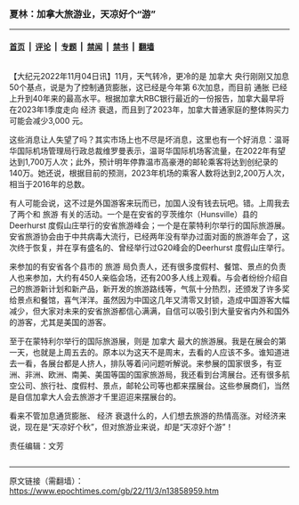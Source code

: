 ### 夏林：加拿大旅游业，天凉好个“游”

---

#### [首页](../../../..?n13858959) &nbsp;|&nbsp; [评论](../../../../../epoch-comment?n13858959) &nbsp;|&nbsp; [专题](../../../../../epoch-special?n13858959) &nbsp;|&nbsp; [禁闻](../../../../../epoch-news?n13858959) &nbsp;|&nbsp; [禁书](../../../../../books?n13858959) &nbsp;|&nbsp; [翻墙](https://github.com/gfw-breaker/nogfw/blob/master/README.md?n13858959)


<div class="column" id="artbody" itemprop="articleBody">
 <!-- article content begin -->
 <p>
  【大纪元2022年11月04日讯】11月，天气转冷，更冷的是
  <ok href="https://www.epochtimes.com/gb/tag/%E5%8A%A0%E6%8B%BF%E5%A4%A7.html">
   加拿大
  </ok>
  央行刚刚又加息50个基点，说是为了控制通货膨胀，这已经是今年第 6次加息，而目前
  <ok href="https://www.epochtimes.com/gb/tag/%E9%80%9A%E8%83%80.html">
   通胀
  </ok>
  已经上升到40年来的最高水平。根据加拿大RBC银行最近的一份报告，加拿大最早将在2023年1季度走向
  <ok href="https://www.epochtimes.com/gb/tag/%E7%BB%8F%E6%B5%8E.html">
   经济
  </ok>
  衰退，而且到了2023年，加拿大普通家庭的整体购买力可能会减少3,000 元。
 </p>
 <p>
  这些消息让人失望了吗？其实市场上也不尽是坏消息，这里也有一个好消息：温哥华国际机场管理局行政总裁维罗曼表示，温哥华国际机场客流量，在2022年有望达到1,700万人次；此外，预计明年停靠温市高豪港的邮轮乘客将达到创纪录的140万。她还说，根据目前的预测，2023年机场的乘客人数将达到2,200万人次，相当于2016年的总数。
 </p>
 <p>
  有人可能会说，这不过是外国游客来玩而已，加国人没有钱去玩吧。错。上周我去了两个和
  <ok href="https://www.epochtimes.com/gb/tag/%E6%97%85%E6%B8%B8.html">
   旅游
  </ok>
  有关的活动。一个是在安省的亨茨维尔（Hunsville）县的 Deerhurst 度假山庄举行的安省旅游峰会；一个是在蒙特利尔举行的国际旅游展。安省旅游协会由于中共病毒大流行，已经两年没有举办过面对面的旅游年会了，这次终于恢复，并在享有盛名的、曾经举行过G20峰会的Deerhurst 度假山庄举行。
 </p>
 <p>
  来参加的有安省各个县市的
  <ok href="https://www.epochtimes.com/gb/tag/%E6%97%85%E6%B8%B8.html">
   旅游
  </ok>
  局负责人，还有很多度假村、餐馆、景点的负责人也来参加，大约有450人亲临会场，还有200多人线上观看。与会者纷纷介绍自己的旅游新计划和新产品，新开发的旅游路线等，气氛十分热烈，还颁发了许多奖给景点和餐馆，喜气洋洋。虽然因为中国这几年又清零又封锁，造成中国游客大幅减少，但大家对未来的安省旅游都信心满满，自信可以吸引到大量安省内外和国外的游客，尤其是美国的游客。
 </p>
 <p>
  至于在蒙特利尔举行的国际旅游展，则是
  <ok href="https://www.epochtimes.com/gb/tag/%E5%8A%A0%E6%8B%BF%E5%A4%A7.html">
   加拿大
  </ok>
  最大的旅游展。我是在展会的第一天，也就是上周五去的。原本以为这天不是周末，去看的人应该不多。谁知道进去一看，各展台都是人挤人，排队等着问问题听解说。来参展的国家很多，有亚洲、非洲、欧洲、南美、美国等国的国家旅游局，我还看到台湾展台。还有很多航空公司、旅行社、度假村、景点，邮轮公司等也都来摆展台。这些参展商们，当然是自信加拿大人会去旅游才千里迢迢来摆展台的。
 </p>
 <p>
  看来不管加息通货膨胀、
  <ok href="https://www.epochtimes.com/gb/tag/%E7%BB%8F%E6%B5%8E.html">
   经济
  </ok>
  衰退什么的，人们想去旅游的热情高涨。对经济来说，现在是“天凉好个秋”，但对旅游业来说，却是“天凉好个游”！
 </p>
 <p>
  责任编辑：文芳
 </p>
 <!-- article content end -->
</div>


---

原文链接（需翻墙）：https://www.epochtimes.com/gb/22/11/3/n13858959.htm